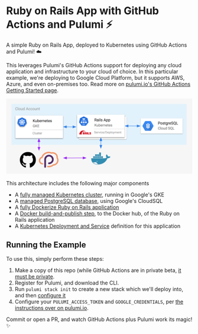 # Ruby on Rails App with GitHub Actions and Pulumi ⚡️

A simple Ruby on Rails App, deployed to Kubernetes using GitHub Actions and Pulumi! ☁️

This leverages Pulumi's GitHub Actions support for deploying any cloud application and infrastructure to
your cloud of choice. In this particular example, we're deploying to Google Cloud Platform, but it supports
AWS, Azure, and even on-premises too. Read more on
[pulumi.io's GitHub Actions Getting Started page](https://pulumi.io/github).

![Architecture](./arch.png)

This architecture includes the following major components

* A [fully managed Kubernetes cluster](https://github.com/pulumi/actions-example-gke-rails/blob/master/infra/cluster.ts), running in Google's GKE
* A [managed PostgreSQL database](https://github.com/pulumi/actions-example-gke-rails/blob/master/infra/db.ts), using Google's CloudSQL
* A [fully Dockerize Ruby on Rails application](https://github.com/pulumi/actions-example-gke-rails/blob/master/app)
* A [Docker build-and-publish step](https://github.com/pulumi/actions-example-gke-rails/blob/master/infra/index.ts#L11), to the Docker hub, of the Ruby on Rails application
* A [Kubernetes Deployment and Service](https://github.com/pulumi/actions-example-gke-rails/blob/master/infra/index.ts#L24) definition for this application

## Running the Example

To use this, simply perform these steps:

1. Make a copy of this repo (while GitHub Actions are in private beta, [it must be private](https://gist.github.com/jacquesd/85097472043b697ab57ba1b1c7530274).
2. Register for Pulumi, and download the CLI.
3. Run `pulumi stack init` to create a new stack which we'll deploy into, and then [configure it](https://pulumi.io/quickstart/gcp/setup.html)
4. Configure your `PULUMI_ACCESS_TOKEN` and `GOOGLE_CREDENTIALS`, per [the instructions over on pulumi.io](https://pulumi.io/github).

Commit or open a PR, and watch GitHub Actions plus Pulumi work its magic! ✨
